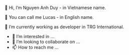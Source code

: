 👋 Hi, I’m Nguyen Anh Duy - in Vietnamese name.

👋 You can call me Lucas - in English name.

🌱 I’m currently working as developer in TRG International.

- 👀 I’m interested in ...
- 💞️ I’m looking to collaborate on ...
- 📫 How to reach me ...

<!---
NAD020595/NAD020595 is a ✨ special ✨ repository because its `README.md` (this file) appears on your GitHub profile.
You can click the Preview link to take a look at your changes.
--->
